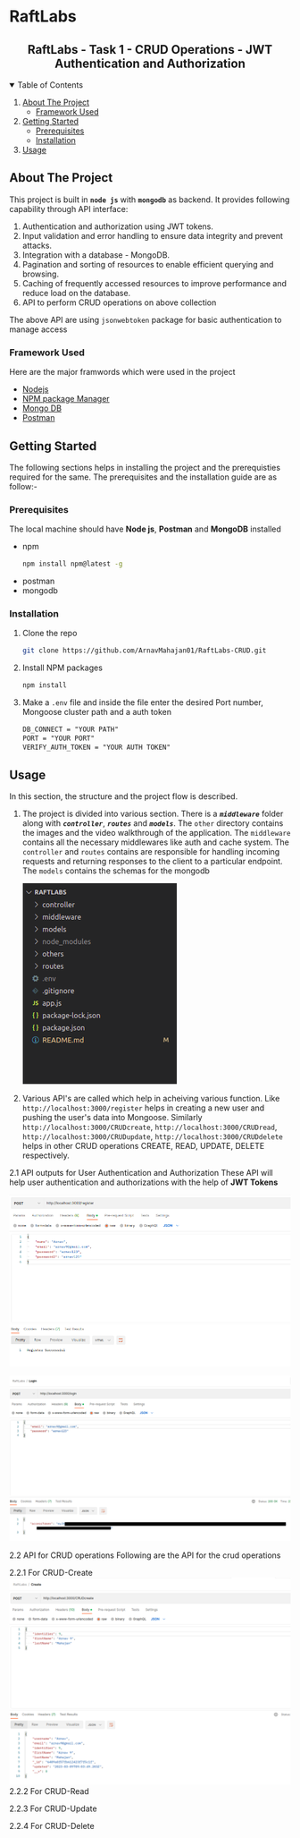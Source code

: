 # RaftLabs

<p align="center">
  <h2 align="center">RaftLabs - Task 1 - CRUD Operations - JWT Authentication and Authorization</h3>
</p>

<!-- TABLE OF CONTENTS -->

<details open="open">
  <summary>Table of Contents</summary>
  <ol>
    <li>
      <a href="#about-the-project">About The Project</a>
      <ul>
        <li><a href="#framework-used">Framework Used</a></li>
      </ul>
    </li>
    <li>
      <a href="#getting-started">Getting Started</a>
      <ul>
        <li><a href="#prerequisites">Prerequisites</a></li>
        <li><a href="#installation">Installation</a></li>
      </ul>
    </li>
    <li><a href="#usage">Usage</a></li>
  </ol>
</details>

<!-- ABOUT THE PROJECT -->

## About The Project

This project is built in **`node js`** with **`mongodb`** as backend. It provides following capability through API interface:

1. Authentication and authorization using JWT tokens.
2. Input validation and error handling to ensure data integrity and prevent attacks.
3. Integration with a database - MongoDB.
4. Pagination and sorting of resources to enable efficient querying and browsing.
5. Caching of frequently accessed resources to improve performance and reduce
   load on the database.
6. API to perform CRUD operations on above collection

The above API are using `jsonwebtoken` package for basic authentication to manage access

### Framework Used

Here are the major framwords which were used in the project

- [Nodejs](https://nodejs.org/en/)
- [NPM package Manager](https://www.npmjs.com/)
- [Mongo DB](https://www.mongodb.com/)
- [Postman](https://www.postman.com/)

<!-- GETTING STARTED -->

## Getting Started

The following sections helps in installing the project and the prerequisties required for the same.
The prerequisites and the installation guide are as follow:-

### Prerequisites

The local machine should have **Node js**, **Postman** and **MongoDB** installed

- npm
  ```sh
  npm install npm@latest -g
  ```
- postman
- mongodb

### Installation

1. Clone the repo
   ```sh
   git clone https://github.com/ArnavMahajan01/RaftLabs-CRUD.git
   ```
2. Install NPM packages
   ```sh
   npm install
   ```
3. Make a `.env` file and inside the file enter the desired Port number, Mongoose cluster path and a auth token
   ```
   DB_CONNECT = "YOUR PATH"
   PORT = "YOUR PORT"
   VERIFY_AUTH_TOKEN = "YOUR AUTH TOKEN"
   ```

<!-- USAGE -->

## Usage

In this section, the structure and the project flow is described.

1. The project is divided into various section. There is a _**`middleware`**_ folder along with _**`controller`**_, _**`routes`**_ and _**`models`**_. The `other` directory contains the images and the video walkthrough of the application. The `middleware` contains all the necessary middlewares like auth and cache system. The `controller` and `routes` contains are responsible for handling incoming requests and returning responses to the client to a particular endpoint. The `models` contains the schemas for the mongodb

   ![1678351241519](image/README/1678351241519.png)

2. Various API's are called which help in acheiving various function. Like `http://localhost:3000/register` helps in creating a new user and pushing the user's data into Mongoose. Similarly `http://localhost:3000/CRUDcreate`, `http://localhost:3000/CRUDread`, `http://localhost:3000/CRUDupdate`, `http://localhost:3000/CRUDdelete` helps in other CRUD operations CREATE, READ, UPDATE, DELETE respectively.

2.1 API outputs for User Authentication and Authorization
These API will help user authentication and authorizations with the help of **JWT Tokens**

![1678352272033](image/README/1678352272033.png)

![1678352578626](image/README/1678352578626.png)

2.2 API for CRUD operations
Following are the API for the crud operations

2.2.1 For CRUD-Create
![1678353276599](image/README/1678353276599.png)
2.2.2 For CRUD-Read

2.2.3 For CRUD-Update

2.2.4 For CRUD-Delete
